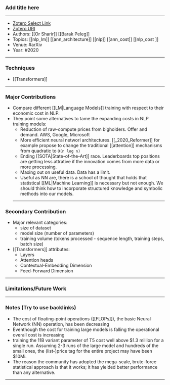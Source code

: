 ### Add title here
---
- [Zotero Select Link](zotero://select/groups/2480461/items/S6GRXIHC)
- [Zotero URI](https://www.zotero.org/groups/2480461/items/S6GRXIHC)
- Authors: [[Or Sharir]] [[Barak Peleg]]
- Topics: [[nlp_lm]] [[ann_architecture]] [[nlp]] [[ann_cost]] [[nlp_cost ]]
- Venue: #arXiv 
- Year: #2020
---
### Techniques
- [[Transformers]]
---
### Major Contributions
- Compare different [[LM|Language Models]] training with respect to their economic cost in NLP.
- They point some alternatives to tame the expanding costs in NLP training models:
	- Reduction of raw-compute prices from bigholders. Offer and demand. AWS, Google, Microsoft
	- More efficient neural networl architectures. [[_2020_Reformer]] for example propose to change the traditional [[attention]]  mechanisms from quadratic to `O(n log n)`
	- Ending [[SOTA|State-of-the-Art]] race. Leaderboards top positions are getting less attrative if the innovation comes from more data or more processing.
	- Maxing out on useful data. Data has a limit.
	- Useful as NN are, there is a school of thought that holds that statistical [[ML|Machine Learning]] is necessary but not enough. We should think how to incorporate structured knowledge and symbolic methods into our models.
	---
### Secondary Contribution
- Major relevant categories: 
	- size of dataset
	- model size (number of parameters)
	- training volume (tokens processed - sequence length, training steps, batch size)
- [[Transformers]] attributes:
	- Layers
	- Attention heads
	- Contextual-Embedding Dimension
	- Feed-Forward Dimension
---
### Limitations/Future Work
---
### Notes (Try to use backlinks)
- The cost of floating-point operations ([[FLOPs]]), the basic Neural Network (NN) operation, has been decreasing
- Eventhough the cost for training large models is falling the operational overall cost is increasing
- training the 11B variant parameter of T5 cost well above $1.3 million for a single run. Assuming 2-3 runs of the large model and hundreds of the small ones, the (list-)price tag for the entire project may have been $10Mi.
- The reason the community has adopted the mega-scale, brute-force statistical approach is that it works; it has yielded better performance than any alternative.
---
